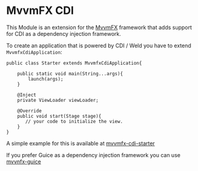 # MvvmFX CDI

This Module is an extension for the [MvvmFX](https://github.com/sialcasa/mvvmFX) framework that adds support for CDI as a dependency injection framework.

To create an application that is powered by CDI / Weld you have to extend `MvvmfxCdiApplication`:

    public class Starter extends MvvmfxCdiApplication{

    	public static void main(String...args){
            launch(args);
    	}

        @Inject
        private ViewLoader viewLoader;

        @Override
        public void start(Stage stage){
           // your code to initialize the view.
        }
    }

A simple example for this is available at [mvvmfx-cdi-starter](/examples/mvvmfx-cdi-starter)

If you prefer Guice as a dependency injection framework you can use [mvvnfx-guice](/mvvmfx-parent/mvvmfx-guice)